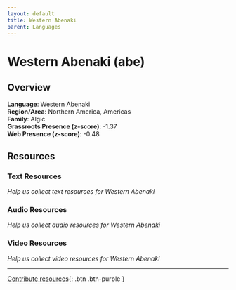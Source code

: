 ```yaml
---
layout: default
title: Western Abenaki
parent: Languages
---
```


# Western Abenaki (abe)

## Overview

**Language**: Western Abenaki  
**Region/Area**: Northern America, Americas  
**Family**: Algic  
**Grassroots Presence (z-score)**: -1.37  
**Web Presence (z-score)**: -0.48  

## Resources

### Text Resources
*Help us collect text resources for Western Abenaki*

### Audio Resources
*Help us collect audio resources for Western Abenaki*

### Video Resources
*Help us collect video resources for Western Abenaki*

---

[Contribute resources](https://forms.office.com/e/1SfLJx3u1r){: .btn .btn-purple }
